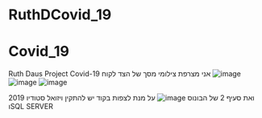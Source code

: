 # RuthDCovid_19
# Covid_19
Ruth Daus Project Covid-19
אני מצרפת צילומי מסך של הצד לקוח
![image](https://user-images.githubusercontent.com/102223789/197362638-8cbed98a-e1fa-4bdf-bb84-38d52fd4c8d1.png)
![image](https://user-images.githubusercontent.com/102223789/197362653-0a71d72a-a4d8-4265-8f9f-bef35d6c5264.png)
![image](https://user-images.githubusercontent.com/102223789/197364122-8c5b0129-5b19-425f-9bbe-df023d3086f4.png)

ואת סעיף 2 של הבונוס
![image](https://user-images.githubusercontent.com/102223789/197362852-9eb627be-7150-46d7-9fc3-82e5b8278425.png)
על מנת לצפות בקוד יש להתקין ויזואל סטודיו 2019 וSQL SERVER
